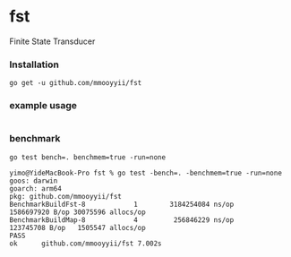 # fst

Finite State Transducer

### Installation

```shell
go get -u github.com/mmooyyii/fst
```

### example usage

```go

```

### benchmark

```
go test bench=. benchmem=true -run=none
```

```shell
yimo@YideMacBook-Pro fst % go test -bench=. -benchmem=true -run=none
goos: darwin
goarch: arm64
pkg: github.com/mmooyyii/fst
BenchmarkBuildFst-8            1        3184254084 ns/op        1586697920 B/op 30075596 allocs/op
BenchmarkBuildMap-8            4         256846229 ns/op        123745708 B/op   1505547 allocs/op
PASS
ok      github.com/mmooyyii/fst 7.002s
```